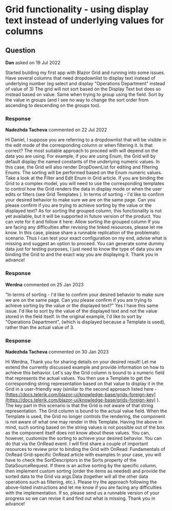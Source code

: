 # Grid functionality - using display text instead of underlying values for columns

## Question

**Dan** asked on 19 Jul 2022

Started building my first app with Blazor Grid and running into some issues. Have several columns that need dropdownlist to display text instead of underlying number (eg select and display "Operations Department" instead of value of 3) The grid will not sort based on the Display Text but does so instead based on value. Same when trying to group using the field. Sort by the value in groups (and I see no way to change the sort order from ascending to descending on the groups too).

### Response

**Nadezhda Tacheva** commented on 22 Jul 2022

Hi Daniel, I suppose you are referring to a dropdownlist that will be visible in the edit mode of the corresponding column or when filtering it. Is that correct? The most suitable approach to proceed with will depend on the data you are using. For example, if you are using Enum, the Grid will by default display the named constants of the underlying numeric values. In this case, the Grid will also render DropDownList for editing and filtering Enums. The sorting will be performed based on the Enum numeric values. Take a look at the Filter and Edit Enum in Grid article. If you are binding the Grid to a complex model, you will need to use the corresponding templates to control how the Grid renders the data in display mode or when the user edits or filters (see Grid Templates ). In terms of sorting - I'd like to confirm your desired behavior to make sure we are on the same page. Can you please confirm if you are trying to achieve sorting by the value or the displayed text? As for sorting the grouped column, this functionality is not yet available, but it will be supported in future version of the product. You can vote for it and follow it here: Allow sorting the grouped column If you are facing any difficulties after revising the linked resources, please let me know. In this case, please share a runnable replication of the problematic scenario. Thus I can test your exact configuration on my end, advise what is missing and suggest an option to proceed. You can generate some dummy data just for testing purposes, I just need to know the type of data you are binding the Grid to and the exact way you are displaying it. Thank you in advance!

### Response

**Werdna** commented on 25 Jan 2023

"In terms of sorting - I'd like to confirm your desired behavior to make sure we are on the same page. Can you please confirm if you are trying to achieve sorting by the value or the displayed text?" Yes I have this same issue. I'd like to sort by the value of the displayed text and not the value stored in the field itself. In the original example, I'd like to sort by "Operations Department", (which is displayed because a Template is used), rather than the actual value of 3.

### Response

**Nadezhda Tacheva** commented on 30 Jan 2023

Hi Werdna, Thank you for sharing details on your desired result! Let me extend the currently discussed example and provide information on how to achieve this behavior. Let's say the Grid column is bound to a numeric field that represents the actual values. You then use a Template to get the corresponding string representation based on that value to display it in the Grid in a user-friendly way (similar to the second approach listed here - [https://docs.telerik.com/blazor-ui/knowledge-base/grids-foreign-key](https://docs.telerik.com/blazor-ui/knowledge-base/grids-foreign-key) ). The key part in this scenario is that the Grid is not aware of that string representation. The Grid column is bound to the actual value field. When the Template is used, the Grid no longer controls the rendering, the component is not aware of what one may render in this Template. Having the above in mind, such sorting based on the string values is not possible out of the box as the component itself does not know about these values. You can, however, customize the sorting to achieve your desired behavior. You can do that via the OnRead event. I will first share a couple of important resources to review prior to binding the Grid with OnRead: Fundamentals of OnRead Grid-specific OnRead article with examples In your case, you will have to check the SortDescriptors in the Sorts property of the DataSourceRequest. If there is an active sorting by the specific column, then implement custom sorting (order the items as needed) and provide the sorted data to the Grid via args.Data (together will all the other data operations such as filtering, etc.). Please try the approach following the above-listed instructions and let me know if you are facing any difficulties with the implementation. If so, please send us a runnable version of your progress so we can revise it and find out what is missing. Thank you in advance!
